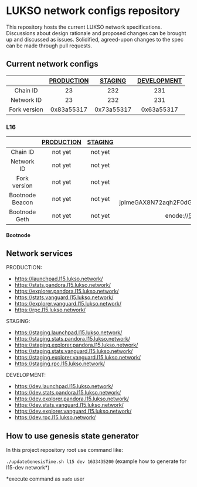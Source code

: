 # LUKSO network configs repository

This repository hosts the current LUKSO network specifications. Discussions about design rationale and proposed changes can be brought up and discussed as issues. Solidified, agreed-upon changes to the spec can be made through pull requests.

## Current network configs

| | [PRODUCTION](l15/prod)  | [STAGING](l15/staging)  | [DEVELOPMENT](l15/dev) |
|:------------:| :------------: |:---------------:| :-----:|
|Chain ID| 23      | 232 | 231 |
|Network ID| 23      | 232        |   231 |
|Fork version| 0x83a55317 | 0x73a55317        |    0x63a55317 |


### L16

| | [PRODUCTION](l16/prod) | [STAGING](l16/staging) | [DEVELOPMENT](l16/dev) |
|:------------:|:----------------------:|:----------------------:|:----------------------:|
|Chain ID|        not yet         |        not yet         |        19051978        |
|Network ID|        not yet         |        not yet         |          19051978           |
|Fork version|       not yet        |       not yet         |       0x63a55317       |
| Bootnode Beacon |        not yet         |        not yet         |        enr:-MK4QBRXW5-vTUY5JBjnq7tTAlHQATeWpqunVNjbXKM38TUVMHxjA30il_MjMi32h17eMiP7n-Kb5ngCb18ZN-jpImeGAX8N72aqh2F0dG5ldHOIAAAAAAAAAACEZXRoMpBLTbOoYQAAcAUAAAAAAAAAgmlkgnY0gmlwhCJbPjCJc2VjcDI1NmsxoQJ4l43A2x_1nWxiVvfdGXehmALwQ8kBrsjA5smeqHBqjYhzeW5jbmV0cwCDdGNwgjLIg3VkcIIu4A        |
|  Bootnode Geth  |        not yet         |        not yet         |          enode://54478105bc09afe0faf45f640341a47f344ed3670a50a23bdfac63f831325e3dd9d57d0bb65a447e54a7638ca48ed02894d480286712eb8f372917d8d07dd617@34.91.62.48:30303           |

#### Bootnode



## Network services

PRODUCTION:
* https://launchpad.l15.lukso.network/
* https://stats.pandora.l15.lukso.network/
* https://explorer.pandora.l15.lukso.network/
* https://stats.vanguard.l15.lukso.network/
* https://explorer.vanguard.l15.lukso.network/
* https://rpc.l15.lukso.network/

STAGING:
* https://staging.launchpad.l15.lukso.network/
* https://staging.stats.pandora.l15.lukso.network/
* https://staging.explorer.pandora.l15.lukso.network/
* https://staging.stats.vanguard.l15.lukso.network/
* https://staging.explorer.vanguard.l15.lukso.network/
* https://staging.rpc.l15.lukso.network/

DEVELOPMENT:
* https://dev.launchpad.l15.lukso.network/
* https://dev.stats.pandora.l15.lukso.network/
* https://dev.explorer.pandora.l15.lukso.network/
* https://dev.stats.vanguard.l15.lukso.network/
* https://dev.explorer.vanguard.l15.lukso.network/
* https://dev.rpc.l15.lukso.network/

## How to use genesis state generator

In this project repository root use command like:

`./updateGenesisTime.sh l15 dev 1633435200` (example how to generate for l15-dev network*)

*execute command as `sudo` user